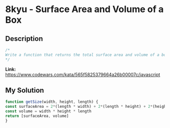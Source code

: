 # 8kyu - Surface Area and Volume of a Box

## Description
```js
/*
Write a function that returns the total surface area and volume of a box as an array: [area, volume]
*/
```

**Link:** https://www.codewars.com/kata/565f5825379664a26b00007c/javascript

## My Solution
```js
function getSize(width, height, length) {
const surfaceArea = 2*(length * width) + 2*(length * height) + 2*(height * width)
const volume = width * height * length
return [surfaceArea, volume]
}
```
